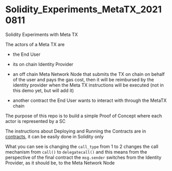 
# Solidity_Experiments_MetaTX_20210811

Solidity Experiments with Meta TX

The actors of a Meta TX are 

- the End User 

- its on chain Identity Provider 

- an off chain Meta Network Node that submits the TX on chain on behalf of the user and pays the gas cost, then it will be reimbursed by the identity provider when the Meta TX instructions will be executed (not in this demo yet, but will add it)

- another contract the End User wants to interact with through the MetaTX chain 



The purpose of this repo is to build a simple Proof of Concept where each actor is represented by a SC 

The instructions about Deploying and Running the Contracts are in [contracts](contracts), it can be easily done in Solidity only 

What you can see is changing the `call_type` from 1 to 2 changes the call mechanism from `call()` to `delegatecall()` and this means from the perspective of the final contract the `msg.sender` switches from the Identity Provider, as it should be, to the Meta Network Node 












